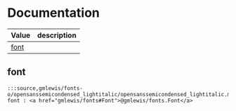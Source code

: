 # Documentation
|Value|description|
|---|---|
|[font](#font)||

## font

```moonbit
:::source,gmlewis/fonts-o/opensanssemicondensed_lightitalic/opensanssemicondensed_lightitalic.mbt,9939:::let font : <a href="gmlewis/fonts#Font">@gmlewis/fonts.Font</a>
```

